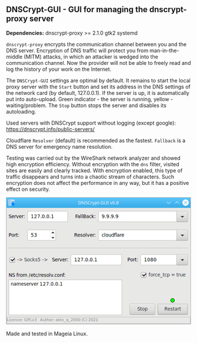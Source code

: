 DNSCrypt-GUI - GUI for managing the dnscrypt-proxy server
--

**Dependencies:** dnscrypt-proxy >= 2.1.0 gtk2 systemd

`dnscrypt-proxy` encrypts the communication channel between you and the DNS server. Encryption of DNS traffic will protect you from man-in-the-middle (MITM) attacks, in which an attacker is wedged into the communication channel. Now the provider will not be able to freely read and log the history of your work on the Internet.

The `DNSCrypt-GUI` settings are optimal by default. It remains to start the local proxy server with the `Start` button and set its address in the DNS settings of the network card (by default, 127.0.0.1). If the server is up, it is automatically put into auto-upload. Green indicator - the server is running, yellow - waiting/problem. The `Stop` button stops the server and disables its autoloading.

Used servers with DNSCrypt support without logging (except google): https://dnscrypt.info/public-servers/

Cloudflare `Resolver` (default) is recommended as the fastest. `Fallback` is a DNS server for emergency name resolution.

Testing was carried out by the WireShark network analyzer and showed high encryption efficiency. Without encryption with the `dns` filter, visited sites are easily and clearly tracked. With encryption enabled, this type of traffic disappears and turns into a chaotic stream of characters. Such encryption does not affect the performance in any way, but it has a positive effect on security.

![](https://github.com/AKotov-dev/dnscrypt-gui/blob/main/ScreenShot8.png)

Made and tested in Mageia Linux.
